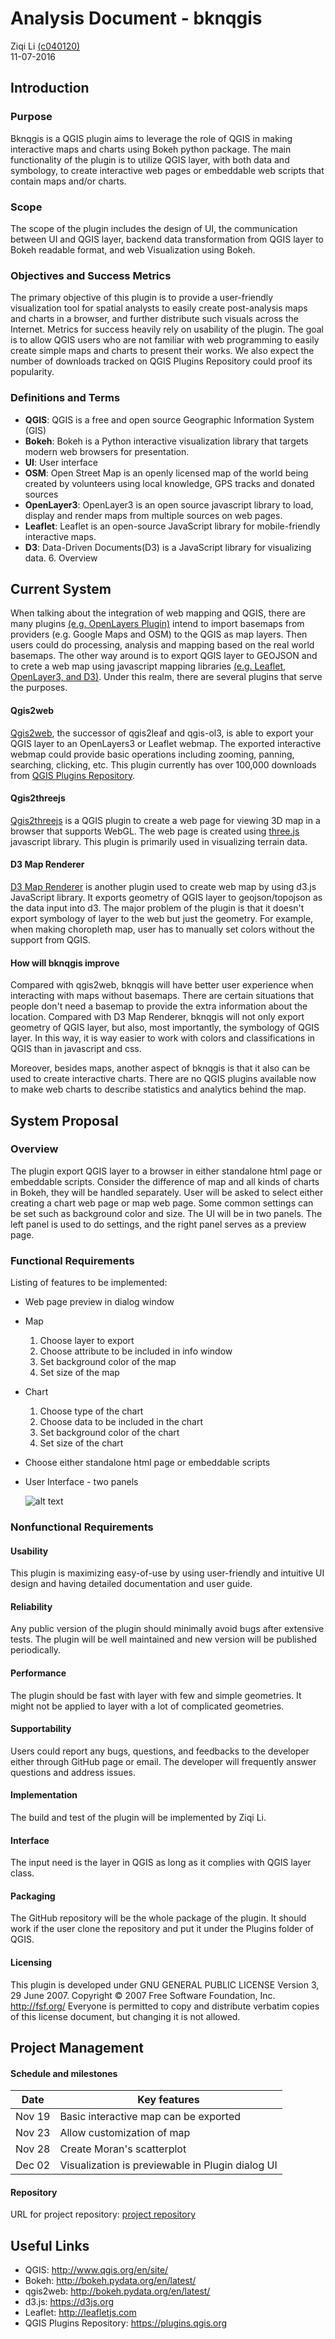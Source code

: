 # Analysis Document - bknqgis
Ziqi Li [(c040120)](https://github.com/c040120)  
11-07-2016  

## Introduction
### Purpose  
Bknqgis is a QGIS plugin aims to leverage the role of QGIS in making interactive maps and charts using Bokeh python package. The main functionality of the plugin is to utilize QGIS layer, with both data and symbology, to create interactive web pages or embeddable web scripts that contain maps and/or charts.

### Scope
The scope of the plugin includes the design of UI, the communication between UI and QGIS layer, backend data transformation from QGIS layer to Bokeh readable format, and web Visualization using Bokeh.

### Objectives and Success Metrics
The primary objective of this plugin is to provide a user-friendly visualization tool for spatial analysts to easily create post-analysis maps and charts in a browser, and further distribute such visuals across the Internet. Metrics for success heavily rely on usability of the plugin. The goal is to allow QGIS users who are not familiar with web programming to easily create simple maps and charts to present their works. We also expect the number of downloads tracked on QGIS Plugins Repository could proof its popularity.

### Definitions and Terms
* **QGIS**: QGIS is a free and open source Geographic Information System (GIS)
* **Bokeh**: Bokeh is a Python interactive visualization library that targets modern web browsers for presentation.
* **UI**: User interface
* **OSM**: Open Street Map is an openly licensed map of the world being created by volunteers using local knowledge, GPS tracks and donated sources
* **OpenLayer3**: OpenLayer3 is an open source javascript library to load, display and render maps from multiple sources on web pages.
* **Leaflet**: Leaflet is an open-source JavaScript library for mobile-friendly interactive maps.
* **D3**: Data-Driven Documents(D3) is a JavaScript library for visualizing data.
    6. Overview

## Current System
When talking about the integration of web mapping and QGIS, there are many plugins [(e.g. OpenLayers Plugin)](https://plugins.qgis.org/plugins/openlayers_plugin/) intend to import basemaps from providers (e.g. Google Maps and OSM) to the QGIS as map layers. Then users could do processing, analysis and mapping based on the real world basemaps. The other way around is to export QGIS layer to GEOJSON and to crete a web map using javascript mapping libraries [(e.g. Leaflet](http://leafletjs.com), [OpenLayer3, ](https://openlayers.org) [and D3)](https://d3js.org). Under this realm, there are several plugins that serve the purposes.

#### Qgis2web
 [Qgis2web](https://plugins.qgis.org/plugins/qgis2web/), the successor of qgis2leaf and qgis-ol3, is able to  export your QGIS layer to an OpenLayers3 or Leaflet webmap. The exported interactive webmap could provide basic operations including zooming, panning, searching, clicking, etc. This plugin currently has over 100,000 downloads from [QGIS Plugins Repository](https://plugins.qgis.org).

#### Qgis2threejs
[Qgis2threejs](http://qgis2threejs.readthedocs.io) is a QGIS plugin to create a web page for viewing 3D map in a browser that supports WebGL. The web page is created using [three.js](https://threejs.org) javascript library. This plugin is primarily used in visualizing terrain data.

#### D3 Map Renderer
[D3 Map Renderer](https://github.com/sbenten/d3MapRenderer) is another plugin used to create web map by using d3.js JavaScript library. It exports geometry of QGIS layer to geojson/topojson as the data input into d3. The major problem of the plugin is that it doesn't export symbology of layer to the web but just the geometry. For example, when making choropleth map, user has to manually set colors without the support from QGIS.

#### How will bknqgis improve
Compared with qgis2web, bknqgis will have better user experience when interacting with maps without basemaps. There are certain situations that people don't need a basemap to provide the extra information about the location. Compared with D3 Map Renderer, bknqgis will not only export geometry of QGIS layer, but also, most importantly, the symbology of QGIS layer. In this way, it is way easier to work with colors and classifications in QGIS than in javascript and css.

Moreover, besides maps, another aspect of bknqgis is that it also can be used to create interactive charts. There are no QGIS plugins available now to make web charts to describe statistics and analytics behind the map.

## System Proposal
### Overview
The plugin export QGIS layer to a browser in either standalone html page or embeddable scripts. Consider the difference of map and all kinds of charts in Bokeh, they will be handled separately. User will be asked to select either creating a chart web page or map web page. Some common settings can be set such as background color and size. The UI will be in two panels. The left panel is used to do settings, and the right panel serves as a preview page.
### Functional Requirements
Listing of features to be implemented:
* Web page preview in dialog window
* Map
  1. Choose layer to export
  2. Choose attribute to be included in info window
  3. Set background color of the map
  4. Set size of the map
* Chart
  1. Choose type of the chart
  2. Choose data to be included in the chart
  3. Set background color of the chart
  4. Set size of the chart
* Choose either standalone html page or embeddable scripts
* User Interface - two panels

  ![alt text](ui.png)

### Nonfunctional Requirements
#### Usability
This plugin is maximizing easy-of-use by using user-friendly and intuitive UI design and having detailed documentation and user guide.
#### Reliability
Any public version of the plugin should minimally avoid bugs after extensive tests. The plugin will be well maintained and new version will be published periodically.
#### Performance
The plugin should be fast with layer with few and simple geometries. It might not be applied to layer with a lot of complicated geometries.
#### Supportability
Users could report any bugs, questions, and feedbacks to the developer either through GitHub page or email.
The developer will frequently answer questions and address issues.
#### Implementation
The build and test of the plugin will be implemented by Ziqi Li.
#### Interface
The input need is the layer in QGIS as long as it complies with QGIS layer class.
#### Packaging
The GitHub repository will be the whole package of the plugin. It should work if the user clone the repository and put it under the Plugins folder of QGIS.
#### Licensing
This plugin is developed under GNU GENERAL PUBLIC LICENSE Version 3, 29 June 2007. Copyright © 2007 Free Software Foundation, Inc. <http://fsf.org/> Everyone is permitted to copy and distribute verbatim copies of this license document, but changing it is not allowed.

## Project Management
#### Schedule and milestones
Date | Key features
--- | ---
Nov 19 | Basic interactive map can be exported
Nov 23 | Allow customization of map
Nov 28 | Create Moran's scatterplot
Dec 02 | Visualization is previewable in Plugin dialog UI

#### Repository
URL for project repository: [project repository](https://github.com/c040120/bknqgis)

## Useful Links
* QGIS: http://www.qgis.org/en/site/
* Bokeh: http://bokeh.pydata.org/en/latest/
* qgis2web: http://bokeh.pydata.org/en/latest/
* d3.js: https://d3js.org
* Leaflet: http://leafletjs.com
* QGIS Plugins Repository: https://plugins.qgis.org
